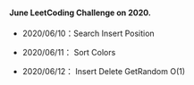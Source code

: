 #### June LeetCoding Challenge on 2020.

- 2020/06/10：Search Insert Position
- 2020/06/11： Sort Colors 

- 2020/06/12： Insert Delete GetRandom O(1) 